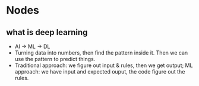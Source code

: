 # Nodes

## what is deep learning

* AI -> ML -> DL
* Turning data into numbers, then find the pattern inside it. Then we can use the pattern to predict things.
* Traditional approach: we figure out input & rules, then we get output; ML approach: we have input and expected ouput, the code figure out the rules.